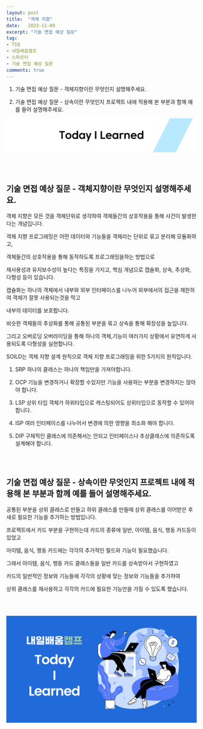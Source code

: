 ```yaml
---
layout: post
title:  "객체 지향"
date:   2023-11-09
excerpt: "기술 면접 예상 질문"
tag:
- TIQ
- 내일배움캠프
- 스파르타
- 기술 면접 예상 질문
comments: true
---
```


1. 기술 면접 예상 질문 - 객체지향이란 무엇인지 설명해주세요.

2. 기술 면접 예상 질문 - 상속이란 무엇인지 프로젝트 내에 적용해 본 부분과 함께 예를 들어 설명해주세요.


![nbcbanner](/assets/img/TILbanner.png)

<br/>
<br/>

## 기술 면접 예상 질문 - 객체지향이란 무엇인지 설명해주세요.

객체 지향은 모든 것을 객체단위로 생각하여 객체들간의 상호작용을 통해 사건이 발생한다는 개념입니다.


객체 지향 프로그래밍은 어떤 데이터와 기능들을 객체라는 단위로 묶고 분리해 모듈화하고, 

객체들간의 상호작용을 통해 동작하도록 프로그래밍을하는 방법으로

재사용성과 유지보수성이 높다는 특징을 가지고, 핵심 개념으로 캡슐화, 상속, 추상화, 다형성 등이 있습니다.


캡슐화는 하나의 객체에서 내부와 외부 인터페이스를 나누어 외부에서의 접근을 제한하여 객체가 잘못 사용되는것을 막고

내부의 데이터를 보호합니다.


비슷한 객체들의 추상화를 통해 공통된 부분을 묶고 상속을 통해 확장성을 높입니다.


그리고 오버로딩 오버라이딩을 통해 하나의 객체,기능이 여러가지 상황에서 유연하게 사용되도록 다형성을 실현합니다.


SOILD는 객체 지향 설계 원칙으로 객체 지향 프로그래밍을 위한 5가지의 원칙입니다.

1. SRP 하나의 클래스는 하나의 책임만을 가져야합니다.

2. OCP 기능을 변경하거나 확장할 수있지만 기능을 사용하는 부분을 변경하지는 않아야 합니다.

3. LSP 상위 타입 객체가 하위타입으로 캐스팅되어도 상위타입으로 동작할 수 있어야 합니다.

4. ISP 여러 인터페이스를 나누어서 변경에 의한 영향을 최소화 해야 합니다.

5. DIP 구체적인 클래스에 의존해서는 안되고 인터페이스나 추상클래스에 의존하도록 설계해야 합니다.

<br/>
<br/>

## 기술 면접 예상 질문 - 상속이란 무엇인지 프로젝트 내에 적용해 본 부분과 함께 예를 들어 설명해주세요.

공통된 부분을 상위 클래스로 만들고 하위 클래스를 만들때 상위 클래스를 이어받은 후 새로 필요한 기능을 추가하는 방법입니다.

프로젝트에서 카드 부분을 구현하는데 카드의 종류에 일반, 아이템, 음식, 행동 카드등이 있었고

아이템, 음식, 행동 카드에는 각각의 추가적인 필드와 기능이 필요했습니다.


그래서 아이템, 음식, 행동 카드 클래스들을 일반 카드를 상속받아서 구현하였고

카드의 일반적인 정보와 기능들에 각각의 상황에 맞는 정보와 기능들을 추가하여 

상위 클래스를 재사용하고 각각의 카드에 필요한 기능만을 가질 수 있도록 했습니다.


<br/>
<br/>

![nbcthumbnail](/assets/img/thumbnail-image.png)